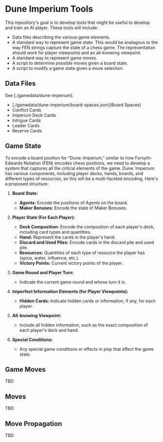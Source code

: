 # Dune Imperium Tools

This repository's goal is to develop tools that might be useful to develop and train an AI player.  These tools will include:

- Data files describing the various game elements.
- A standard way to represent game state.  This would be analagous to the way FEN strings capture the state of a chess game.  The representation should work for player viewpoints and an all-knowing viewpoint.
- A standard way to represent game moves.
- A script to determine possible moves given a board state.
- A script to modify a game state given a move selection.

## Data Files

See [./gamedata/dune-imperium].

- [./gamedata/dune-imperium/board-spaces.json](Board Spaces)
- Conflict Cards
- Imperium Deck Cards
- Intrigue Cards
- Leader Cards
- Reserve Cards


## Game State

To encode a board position for "Dune: Imperium," similar to how Forsyth-Edwards Notation (FEN) encodes chess positions, we need to develop a system that captures all the critical elements of the game. Dune: Imperium has various components, including player decks, hands, boards, and different types of resources, so this will be a multi-faceted encoding. Here's a proposed structure:

1. **Board State:**
    - **Agents:** Encode the positions of Agents on the board.
    - **Maker Bonuses:** Encode the state of Maker Bonuses.

1. **Player State (For Each Player):**
   - **Deck Composition:** Encode the composition of each player's deck, including card types and quantities.
   - **Hand:** Represent the cards in the player's hand.
   - **Discard and Used Piles:** Encode cards in the discard pile and used pile.
   - **Resources:** Quantities of each type of resource the player has (spice, water, influence, etc.).
   - **Victory Points:** Current victory points of the player.

1. **Game Round and Player Turn:**
   - Indicate the current game round and whose turn it is.

1. **Imperfect Information Elements (for Player Viewpoints):**
   - **Hidden Cards:** Indicate hidden cards or information, if any, for each player.

1. **All-knowing Viewpoint:**
   - Include all hidden information, such as the exact composition of each player's deck and hand.

1. **Special Conditions:**
   - Any special game conditions or effects in play that affect the game state.

## Game Moves

TBD

## Moves

TBD

## Move Propagation

TBD